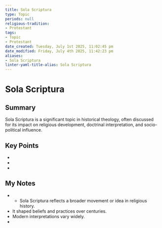 ```yaml
---
title: Sola Scriptura
type: Topic
periods: null
religious-tradition:
- Protestant
tags:
- Topic
- Protestant
date_created: Tuesday, July 1st 2025, 11:02:45 pm
date_modified: Friday, July 4th 2025, 11:42:23 pm
aliases:
- Sola Scriptura
linter-yaml-title-alias: Sola Scriptura
---
```


# Sola Scriptura

## Summary
Sola Scriptura is a significant topic in historical theology, often discussed for its impact on religious development, doctrinal interpretation, and socio-political influence.

## Key Points
- 
- 
- 

## My Notes
- - Sola Scriptura reflects a broader movement or idea in religious history.
- It shaped beliefs and practices over centuries.
- Modern interpretations vary widely.
- 